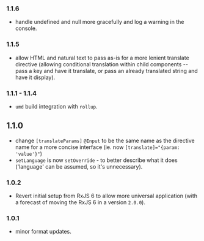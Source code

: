 ### 1.1.6

- handle undefined and null more gracefully and log a warning in the console.

### 1.1.5

- allow HTML and natural text to pass as-is for a more lenient translate directive (allowing conditional translation within child components -- pass a key and have it translate, or pass an already translated string and have it display).

### 1.1.1 - 1.1.4

- `umd` build integration with `rollup`.

## 1.1.0

- change `[translateParams]` `@Input` to be the same name as the directive name for a more concise interface (ie. now `[translate]="{param: 'value'}"`)
- `setLanguage` is now `setOverride` - to better describe what it does ('language' can be assumed, so it's unnecessary).

### 1.0.2

- Revert initial setup from RxJS 6 to allow more universal application (with a forecast of moving the RxJS 6 in a version `2.0.0`).

### 1.0.1

- minor format updates.
